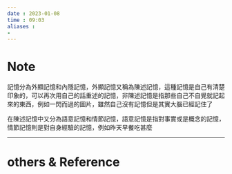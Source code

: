 ```yaml
---
date : 2023-01-08
time : 09:03
aliases :
- 
---
```

# Note
記憶分為外顯記憶和內隱記憶，外顯記憶又稱為陳述記憶，這種記憶是自己有清楚印象的，可以再次用自己的話重述的記憶，非陳述記憶是指那些自己不自覺就記起來的東西，例如一閃而過的圖片，雖然自己沒有記憶但是其實大腦已經記住了

在陳述記憶中又分為語意記憶和情節記憶，語意記憶是指對事實或是概念的記憶，情節記憶則是對自身經驗的記憶，例如昨天早餐吃甚麼

---
# others &  Reference

